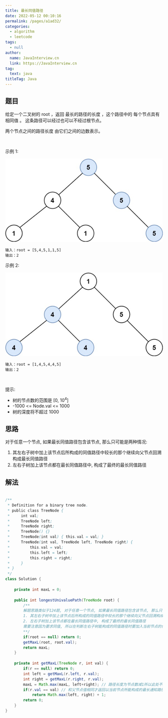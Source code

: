 ```yaml
---
title: 最长同值路径
date: 2022-05-12 00:10:16
permalink: /pages/a1ad32/
categories: 
  - algorithm
  - leetcode
tags: 
  - null
author: 
  name: JavaInterview.cn
  link: https://JavaInterview.cn
tag: 
  text: java
titleTag: Java
---
```



## 题目
给定一个二叉树的 root ，返回 最长的路径的长度 ，这个路径中的 每个节点具有相同值 。 这条路径可以经过也可以不经过根节点。

两个节点之间的路径长度 由它们之间的边数表示。

 

示例 1:

![](../../../media/pictures/leetcode/ex1.jpeg)


    输入：root = [5,4,5,1,1,5]
    输出：2
示例 2:

![](../../../media/pictures/leetcode/ex2.jpeg)


    输入：root = [1,4,5,4,4,5]
    输出：2
 

提示:

- 树的节点数的范围是 [0, 10<sup>4</sup>]
- -1000 <= Node.val <= 1000
- 树的深度将不超过 1000 


## 思路
对于任意一个节点, 如果最长同值路径包含该节点, 那么只可能是两种情况:
1. 其左右子树中加上该节点后所构成的同值路径中较长的那个继续向父节点回溯构成最长同值路径
2. 左右子树加上该节点都在最长同值路径中, 构成了最终的最长同值路径
        

## 解法
```java

/**
 * Definition for a binary tree node.
 * public class TreeNode {
 *     int val;
 *     TreeNode left;
 *     TreeNode right;
 *     TreeNode() {}
 *     TreeNode(int val) { this.val = val; }
 *     TreeNode(int val, TreeNode left, TreeNode right) {
 *         this.val = val;
 *         this.left = left;
 *         this.right = right;
 *     }
 * }
 */
class Solution {
    
    private int maxL = 0;
    
    public int longestUnivaluePath(TreeNode root) {
        /**
        解题思路类似于124题, 对于任意一个节点, 如果最长同值路径包含该节点, 那么只可能是两种情况:
        1. 其左右子树中加上该节点后所构成的同值路径中较长的那个继续向父节点回溯构成最长同值路径
        2. 左右子树加上该节点都在最长同值路径中, 构成了最终的最长同值路径
        需要注意因为要求同值, 所以在判断左右子树能构成的同值路径时要加入当前节点的值作为判断依据
        **/
        if(root == null) return 0;
        getMaxL(root, root.val);
        return maxL;
    }
    
    private int getMaxL(TreeNode r, int val) {
        if(r == null) return 0;
        int left = getMaxL(r.left, r.val);
        int right = getMaxL(r.right, r.val);
        maxL = Math.max(maxL, left+right); // 路径长度为节点数减1所以此处不加1
        if(r.val == val) // 和父节点值相同才返回以当前节点所能构成的最长通知路径长度, 否则返回0
            return Math.max(left, right) + 1;
        return 0;
    }
}

```